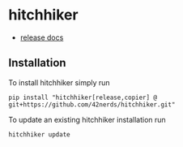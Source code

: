 # hitchhiker

- [release docs](docs/release/README.md)

## Installation

To install hitchhiker simply run

```
pip install "hitchhiker[release,copier] @ git+https://github.com/42nerds/hitchhiker.git"
```

To update an existing hitchhiker installation run

```
hitchhiker update
```
